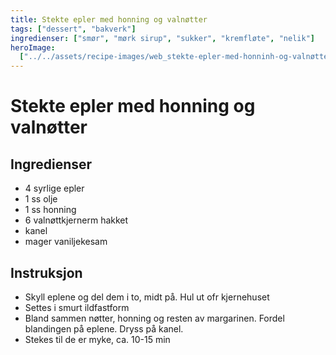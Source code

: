```yaml
---
title: Stekte epler med honning og valnøtter
tags: ["dessert", "bakverk"]
ingredienser: ["smør", "mørk sirup", "sukker", "kremfløte", "nelik"]
heroImage:
  ["../../assets/recipe-images/web_stekte-epler-med-honninh-og-valnøtter.jpg"]
---
```


# Stekte epler med honning og valnøtter

## Ingredienser

- 4 syrlige epler
- 1 ss olje
- 1 ss honning
- 6 valnøttkjernerm hakket
- kanel
- mager vaniljekesam

## Instruksjon

- Skyll eplene og del dem i to, midt på. Hul ut ofr kjernehuset
- Settes i smurt ildfastform
- Bland sammen nøtter, honning og resten av margarinen. Fordel blandingen på eplene. Dryss på kanel.
- Stekes til de er myke, ca. 10-15 min
